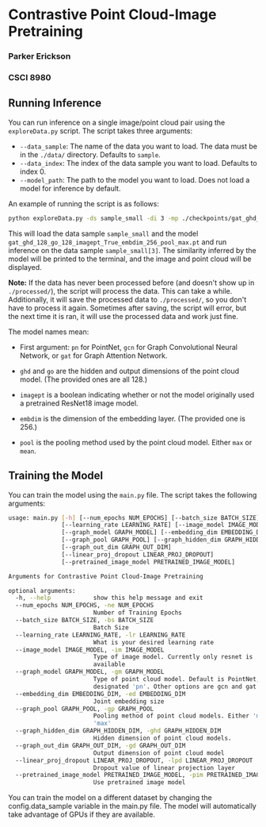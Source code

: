 # Contrastive Point Cloud-Image Pretraining
### Parker Erickson
### CSCI 8980

## Running Inference
You can run inference on a single image/point cloud pair using the ```exploreData.py``` script. The script takes three arguments:
* ```--data_sample```: The name of the data you want to load. The data must be in the ```./data/``` directory. Defaults to ```sample```.
* ```--data_index```: The index of the data sample you want to load. Defaults to index 0.
* ```--model_path```: The path to the model you want to load. Does not load a model for inference by default.

An example of running the script is as follows:
```bash
python exploreData.py -ds sample_small -di 3 -mp ./checkpoints/gat_ghd_128_go_128_imagept_True_embdim_256_pool_max.pt
```

This will load the data sample ```sample_small``` and the model ```gat_ghd_128_go_128_imagept_True_embdim_256_pool_max.pt``` and run inference on the data sample ```sample_small[3]```. The similarity inferred by the model will be printed to the terminal, and the image and point cloud will be displayed. 

**Note:** If the data has never been processed before (and doesn't show up in ```./processed/```), the script will process the data. This can take a while. Additionally, it will save the processed data to ```./processed/```, so you don't have to process it again. Sometimes after saving, the script will error, but the next time it is ran, it will use the processed data and work just fine.

The model names mean:
* First argument: ```pn``` for PointNet, ```gcn``` for Graph Convolutional Neural Network, or ```gat``` for Graph Attention Network.

* ```ghd``` and ```go``` are the hidden and output dimensions of the point cloud model. (The provided ones are all 128.)

* ```imagept``` is a boolean indicating whether or not the model originally used a pretrained ResNet18 image model.

* ```embdim``` is the dimension of the embedding layer. (The provided one is 256.)

* ```pool``` is the pooling method used by the point cloud model. Either ```max``` or ```mean```.


## Training the Model
You can train the model using the ```main.py``` file. The script takes the following arguments:
```bash
usage: main.py [-h] [--num_epochs NUM_EPOCHS] [--batch_size BATCH_SIZE]
               [--learning_rate LEARNING_RATE] [--image_model IMAGE_MODEL]
               [--graph_model GRAPH_MODEL] [--embedding_dim EMBEDDING_DIM]
               [--graph_pool GRAPH_POOL] [--graph_hidden_dim GRAPH_HIDDEN_DIM]
               [--graph_out_dim GRAPH_OUT_DIM]
               [--linear_proj_dropout LINEAR_PROJ_DROPOUT]
               [--pretrained_image_model PRETRAINED_IMAGE_MODEL]

Arguments for Contrastive Point Cloud-Image Pretraining

optional arguments:
  -h, --help            show this help message and exit
  --num_epochs NUM_EPOCHS, -ne NUM_EPOCHS
                        Number of Training Epochs
  --batch_size BATCH_SIZE, -bs BATCH_SIZE
                        Batch Size
  --learning_rate LEARNING_RATE, -lr LEARNING_RATE
                        What is your desired learning rate
  --image_model IMAGE_MODEL, -im IMAGE_MODEL
                        Type of image model. Currently only resnet is
                        available
  --graph_model GRAPH_MODEL, -gm GRAPH_MODEL
                        Type of point cloud model. Default is PointNet,
                        designated 'pn'. Other options are gcn and gat
  --embedding_dim EMBEDDING_DIM, -ed EMBEDDING_DIM
                        Joint embedding size
  --graph_pool GRAPH_POOL, -gp GRAPH_POOL
                        Pooling method of point cloud models. Either 'mean' or
                        'max'
  --graph_hidden_dim GRAPH_HIDDEN_DIM, -ghd GRAPH_HIDDEN_DIM
                        Hidden dimension of point cloud models.
  --graph_out_dim GRAPH_OUT_DIM, -gd GRAPH_OUT_DIM
                        Output dimension of point cloud model
  --linear_proj_dropout LINEAR_PROJ_DROPOUT, -lpd LINEAR_PROJ_DROPOUT
                        Dropout value of linear projection layer
  --pretrained_image_model PRETRAINED_IMAGE_MODEL, -pim PRETRAINED_IMAGE_MODEL
                        Use pretrained image model
```

You can train the model on a different dataset by changing the config.data_sample variable in the main.py file. The model will automatically take advantage of GPUs if they are available.